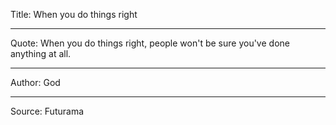 Title: When you do things right

----

Quote: When you do things right, people won't be sure you've done anything at all.

----

Author: God

----

Source: Futurama
